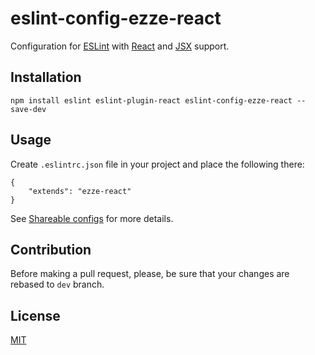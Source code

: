 # eslint-config-ezze-react

Configuration for [ESLint](http://eslint.org/) with [React](https://facebook.github.io/react/) and
[JSX](https://facebook.github.io/react/docs/jsx-in-depth.html) support.

## Installation

    npm install eslint eslint-plugin-react eslint-config-ezze-react --save-dev
    
## Usage

Create `.eslintrc.json` file in your project and place the following there:

    {
        "extends": "ezze-react"
    }
    
See [Shareable configs](http://eslint.org/docs/developer-guide/shareable-configs) for more details.    

## Contribution

Before making a pull request, please, be sure that your changes are rebased to `dev` branch.

## License

[MIT](LICENSE)
